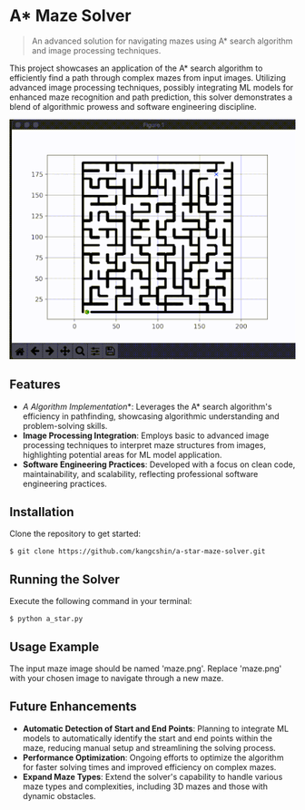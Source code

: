 # A* Maze Solver
> An advanced solution for navigating mazes using A* search algorithm and image processing techniques.

This project showcases an application of the A* search algorithm to efficiently find a path through complex mazes from input images. Utilizing advanced image processing techniques, possibly integrating ML models for enhanced maze recognition and path prediction, this solver demonstrates a blend of algorithmic prowess and software engineering discipline.

![](resources/trimmed.gif)

## Features
- **A* Algorithm Implementation**: Leverages the A* search algorithm's efficiency in pathfinding, showcasing algorithmic understanding and problem-solving skills.
- **Image Processing Integration**: Employs basic to advanced image processing techniques to interpret maze structures from images, highlighting potential areas for ML model application.
- **Software Engineering Practices**: Developed with a focus on clean code, maintainability, and scalability, reflecting professional software engineering practices.

## Installation

Clone the repository to get started:

```
$ git clone https://github.com/kangcshin/a-star-maze-solver.git
```

## Running the Solver

Execute the following command in your terminal:

```
$ python a_star.py
```

## Usage Example

The input maze image should be named 'maze.png'. Replace 'maze.png' with your chosen image to navigate through a new maze.

## Future Enhancements
- **Automatic Detection of Start and End Points**: Planning to integrate ML models to automatically identify the start and end points within the maze, reducing manual setup and streamlining the solving process.
- **Performance Optimization**: Ongoing efforts to optimize the algorithm for faster solving times and improved efficiency on complex mazes.
- **Expand Maze Types**: Extend the solver's capability to handle various maze types and complexities, including 3D mazes and those with dynamic obstacles.
